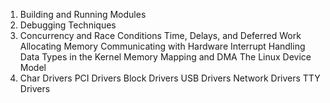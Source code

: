1. Building and Running Modules
2. Debugging Techniques
3. Concurrency and Race Conditions
   Time, Delays, and Deferred Work
   Allocating Memory
   Communicating with Hardware
    Interrupt Handling
    Data Types in the Kernel
    Memory Mapping and DMA
    The Linux Device Model
4. Char Drivers
   PCI Drivers
   Block Drivers
   USB Drivers
   Network Drivers
   TTY Drivers